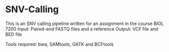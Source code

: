 # SNV-Calling
This is an SNV calling pipeline written for an assignment in the course BIOL 7200
Input: Paired-end FASTQ files and a reference
Output: VCF file and BED file

Tools required: bwa, SAMtools, GATK and BCFtools
 
